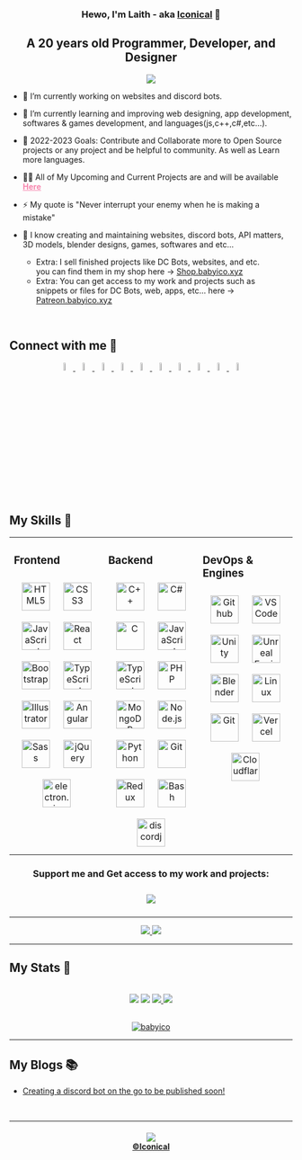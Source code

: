<h3 align="center"> Hewo, I'm Laith - aka <a href="https://babyico.xyz">Iconical</a> 👋 </h3>
<h2 align="center"> A 20 years old Programmer, Developer, and Designer </h2>

<div align="center"> <a href="https://github.com/babyico"><img align="center" src="https://komarev.com/ghpvc/?username=babyico&color=f786ae&style=flat-square&label=Profile Views"></a> </div>
<!-- <p align="center">
<a href"https://twitter.com/intent/follow?screen_name=babyiconical"><img src="https://img.shields.io/twitter/follow/babyiconical?color=F786AE&label=Follow%20Laith&logo=TWITTER&logoColor=f786ae&style=flat-square"></a>
<a href"https://github.com/babyico"><img src="https://komarev.com/ghpvc/?username=babyico&color=f786ae&style=flat-square&label=Profile Views"></a>
<a href"https://dsc.gg/devarena"><img src="https://img.shields.io/discord/948548443440312320?color=f786ae&label=Chat&logo=Discord&logoColor=f786ae&style=flat-square"></a>
<a href"https://twitch.tv/babyiconical"><img src="https://img.shields.io/twitch/status/babyiconical?color=f786ae&label=Twitch&logo=Twitch&logoColor=f786ae&style=flat-square"></a>
</p> -->
  
- 🔭 I’m currently working on websites and discord bots.<br>

- 🌱 I’m currently learning and improving web designing, app development, softwares & games development, and languages(js,c++,c#,etc...).<br>
  
- 🥅 2022-2023 Goals: Contribute and Collaborate more to Open Source projects or any project and be helpful to community. As well as Learn more languages.

- 👨‍💻 All of My Upcoming and Current Projects are and will be available <a href="https://babyico.xyz/" style="color: #F786AE; font-weight: bold;">Here</a>

- ⚡ My quote is "Never interrupt your enemy when he is making a mistake"
  
- 🎨 I know creating and maintaining websites, discord bots, API matters, 3D models, blender designs, games, softwares and etc...<br>
     + Extra: I sell finished projects like DC Bots, websites, and etc. 
                        <br>you can find them in my shop here -> [Shop.babyico.xyz](https://Shop.babyico.xyz)
     + Extra: You can get access to my work and projects such as
             <br>snippets or files for DC Bots, web, apps, etc... here -> [Patreon.babyico.xyz](https://Patreon.babyico.xyz)

<br/>  


## Connect with me 🌸 
<div align="center">
<a href="https://instagram.com/babyiconical" target="_blank">
<img src=https://raw.githubusercontent.com/babyico/babyico/c737ff3e9bda7d9bdfbf2b5645f210afcb76d026/logos/Social/instagram.svg alt=instagram width=6% style="margin-bottom: 5px;" />
</a>  
<a href="https://twitter.com/intent/follow?screen_name=babyiconical" target="_blank">
<img src=https://raw.githubusercontent.com/babyico/babyico/c737ff3e9bda7d9bdfbf2b5645f210afcb76d026/logos/Social/twitter.svg alt=twitter width=6% style="margin-bottom: 5px;" />
</a>
<a href="https://dsc.gg/devarena" target="_blank">
<img src=https://raw.githubusercontent.com/babyico/babyico/c737ff3e9bda7d9bdfbf2b5645f210afcb76d026/logos/Social/discord.svg alt=discord width=6% style="margin-bottom: 5px;" />
</a>
<a href="https://dev.to/iconical" target="_blank">
<img src=https://raw.githubusercontent.com/babyico/babyico/c737ff3e9bda7d9bdfbf2b5645f210afcb76d026/logos/Social/devto-v2.svg alt=devto width=6% style="margin-bottom: 3px;" />
</a>
<a href="https://linkedin.com/in/babyico" target="_blank">
<img src=https://raw.githubusercontent.com/babyico/babyico/c737ff3e9bda7d9bdfbf2b5645f210afcb76d026/logos/Social/linkedin.svg alt=linkedin width=6% style="margin-bottom: 5px;" />
</a>
<a href="https://babyico.medium.com/" target="_blank">
<img src=https://raw.githubusercontent.com/babyico/babyico/c737ff3e9bda7d9bdfbf2b5645f210afcb76d026/logos/Social/medium.svg alt=medium width=6% style="margin-bottom: 5px;" />
</a>
<a href="https://www.hackerrank.com/iconical" target="_blank">
<img src=https://raw.githubusercontent.com/babyico/babyico/c737ff3e9bda7d9bdfbf2b5645f210afcb76d026/logos/Social/hackerrank.svg alt=hackerrank width=6% style="margin-bottom: 5px;" />
</a>
<a href="https://stackoverflow.com/users/17571195" target="_blank">
<img src=https://raw.githubusercontent.com/babyico/babyico/c737ff3e9bda7d9bdfbf2b5645f210afcb76d026/logos/Social/stackoverflow.svg alt=stackoverflow width=6% style="margin-bottom: 5px;" />
</a>
<a href="behance.net/iconical" target="_blank">
<img src=https://raw.githubusercontent.com/babyico/babyico/c737ff3e9bda7d9bdfbf2b5645f210afcb76d026/logos/Social/behance.svg alt=behance width=6% style="margin-bottom: 5px;" />
</a>
<a href="babyico.xyz/" target="_blank">
<img src=https://raw.githubusercontent.com/babyico/babyico/ba8964dddc0127552f6d2e1ee46c54772894d9d3/logos/Social/website-pink.svg alt=website width=6% style="margin-bottom: 3px;" />
</a></div>    

## My Skills 💢
<table><tr><td valign="top" width="33%">



### Frontend  
<div align="center">  
<a href="https://en.wikipedia.org/wiki/HTML5" target="_blank"><img style="margin: 10px" src="https://skillicons.dev/icons?i=html" alt="HTML5" height="50" /></a> 
<a href="https://www.w3schools.com/css/" target="_blank"><img style="margin: 10px" src="https://skillicons.dev/icons?i=css" alt="CSS3" height="50" /></a>
<a href="https://www.javascript.com/" target="_blank"><img style="margin: 10px" src="https://skillicons.dev/icons?i=js" alt="JavaScript" height="50" /></a> 
<a href="https://reactjs.org/" target="_blank"><img style="margin: 10px" src="https://skillicons.dev/icons?i=react" alt="React" height="50" /></a>  
<a href="https://getbootstrap.com/docs/3.4/javascript/" target="_blank"><img style="margin: 10px" src="https://skillicons.dev/icons?i=bootstrap" alt="Bootstrap" height="50" /></a>      
<a href="https://www.typescriptlang.org/" target="_blank"><img style="margin: 10px" src="https://skillicons.dev/icons?i=ts" alt="TypeScript" height="50" /></a>  
<a href="https://www.adobe.com/in/products/illustrator.html" target="_blank"><img style="margin: 10px" src="https://skillicons.dev/icons?i=ai" alt="Illustrator" height="50" /></a>  
<a href="https://www.angular.io/" target="_blank"><img style="margin: 10px" src="https://skillicons.dev/icons?i=angular" alt="Angular" height="50" /></a>  
<a href="https://sass-lang.com/" target="_blank"><img style="margin: 10px" src="https://skillicons.dev/icons?i=sass" alt="Sass" height="50" /></a>  
<a href="https://jquery.com/" target="_blank"><img style="margin: 10px" src="https://skillicons.dev/icons?i=jquery" alt="jQuery" height="50" /></a> 
<a href="https://electronjs.org/" target="_blank"><img style="margin: 10px" src="https://skillicons.dev/icons?i=electron" alt="electron.js" height="50" /></a> 
</div>
</div>

</td><td valign="top" width="33%">


### Backend  
<div align="center">  
<a href="https://www.cplusplus.com/" target="_blank"><img style="margin: 10px" src="https://skillicons.dev/icons?i=cpp" alt="C++" height="50" /></a>  
<a href="https://www.w3schools.com/cs/index.php" target="_blank"><img style="margin: 10px" src="https://skillicons.dev/icons?i=cs" alt="C#" height="50" /></a>  
<a href="https://www.learn-c.org/" target="_blank"><img style="margin: 10px" src="https://skillicons.dev/icons?i=c" alt="C" height="50" /></a>  
<a href="https://www.javascript.com/" target="_blank"><img style="margin: 10px" src="https://skillicons.dev/icons?i=js" alt="JavaScript" height="50" /></a>  
<a href="https://www.typescriptlang.org/" target="_blank"><img style="margin: 10px" src="https://skillicons.dev/icons?i=ts" alt="TypeScript" height="50" /></a>  
<a href="https://www.php.net/" target="_blank"><img style="margin: 10px" src="https://skillicons.dev/icons?i=php" alt="PHP" height="50" /></a>  
<a href="https://www.mongodb.com/" target="_blank"><img style="margin: 10px" src="https://skillicons.dev/icons?i=mongodb" alt="MongoDB" height="50" /></a>  
<a href="https://nodejs.org/" target="_blank"><img style="margin: 10px" src="https://skillicons.dev/icons?i=nodejs" alt="Node.js" height="50" /></a>  
<a href="https://www.python.org/" target="_blank"><img style="margin: 10px" src="https://skillicons.dev/icons?i=python" alt="Python" height="50" /></a>  
<a href="https://github.com/" target="_blank"><img style="margin: 10px" src="https://skillicons.dev/icons?i=git" alt="Git" height="50" /></a>  
<a href="https://www.ruby-lang.org/en/" target="_blank"><img style="margin: 10px" src="https://skillicons.dev/icons?i=ruby" alt="Redux" height="50" /></a>  
<a href="https://www.java.com/" target="_blank"><img style="margin: 10px" src="https://skillicons.dev/icons?i=java" alt="Bash" height="50" /></a>  
<a href="https://www.discord.js.org/" target="_blank"><img style="margin: 10px" src="https://skillicons.dev/icons?i=bots" alt="discordjs" height="50" /></a> 
</div>

</td><td valign="top" width="33%">



### DevOps & Engines  
<div align="center">  
<a href="https://github.com/" target="_blank"><img style="margin: 10px" src="https://skillicons.dev/icons?i=github" alt="Github" height="50" /></a>  
<a href="https://code.visualstudio.com/" target="_blank"><img style="margin: 10px" src="https://skillicons.dev/icons?i=vscode" alt="VSCode" height="50" /></a>  
<a href="https://unity.com" target="_blank"><img style="margin: 10px" src="https://skillicons.dev/icons?i=unity" alt="Unity" height="50" /></a>  
<a href="https://www.unrealengine.com/" target="_blank"><img style="margin: 10px" src="https://skillicons.dev/icons?i=unreal" alt="Unreal Engine" height="50" /></a>  <a href="https://blender.com/" target="_blank"><img style="margin: 10px" src="https://skillicons.dev/icons?i=blender" alt="Blender" height="50" /></a>  
<a href="https://www.linux.org/" target="_blank"><img style="margin: 10px" src="https://skillicons.dev/icons?i=linux" alt="Linux" height="50" /></a>  
<a href="https://github.com/" target="_blank"><img style="margin: 10px" src="https://skillicons.dev/icons?i=git" alt="Git" height="50" /></a>  
<a href="https://vercel.com/" target="_blank"><img style="margin: 10px" src="https://skillicons.dev/icons?i=vercel" alt="Vercel" height="50" /></a>  
<a href="https://Cloudflare.com/" target="_blank"><img style="margin: 10px" src="https://skillicons.dev/icons?i=cloudflare" alt="Cloudflare" height="50" /></a> 
</div>

</td></tr></table>   
<div align="center">
<h3>Support me and Get access to my work and projects:</h3>
<a href="https://patreon.babyico.xyz/"><img style="margin: 10px;" src="https://img.shields.io/endpoint.svg?url=https%3A%2F%2Fshieldsio-patreon.vercel.app%2Fapi%3Fusername%3Dbabyiconical%26type%3Dpatrons&style=for-the-badge"></a>
</div>

---

<div align="center">
    <a href="https://spotify-github-profile.vercel.app/api/view?uid=laith-daaja&redirect=true">
    <img src="https://spotify-github-profile.vercel.app/api/view?uid=laith-daaja&cover_image=true&theme=novatorem&bar_color=53b14f&bar_color_cover=true">
    </a>
    <img src="https://discord.c99.nl/widget/theme-3/362301055976996864.png">
  </div>

---
 
## My Stats 🔱
<br>
<div align="center">
<a style="text-decoration: none;" href="https://babyico.xyz/">
  <img src="https://github-readme-stats.vercel.app/api?username=babyico&theme=dark&show_icons=true&bg_color=0D1117&hide_border=true&custom_title=Laith%27s%20Stats&title_color=F786AE&icon_color=FCD0DA&text_color=FFFFFF&count_private=true&include_all_commits=true&" />
</a>
<img src="https://github-readme-streak-stats.herokuapp.com?user=babyico&theme=dark&hide_border=true&border_radius=0&date_format=j%20M%5B%20Y%5D&background=DD272700&ring=FCD0DA&stroke=F786AE&fire=F786AE&currStreakNum=FFFFFF&sideNums=F786AE&currStreakLabel=F786AE&sideLabels=FCD0DA&dates=FFFFFF">  
<a href="https://babyico.xyz/">
  <img src="https://github-readme-stats.vercel.app/api/top-langs/?username=babyico&theme=dark&layout=compact&bg_color=0D1117&hide_border=true&custom_title=Laith%27s%20Most%20Used%20Languages&title_color=F786AE&text_color=FAF9F6" />
  </a>
<img src="https://github-readme-stats.vercel.app/api/wakatime?username=iconical&theme=dark&bg_color=0D1117&hide_border=true&title_color=F786AE&text_color=FAF9F6&icon_color=FAF9F6&line_height=20&custom_title=Laith%27s%20Time%20Spent%20on%20Coding&langs_count=6">
</div>
<br>
<p align="center"> <a href="https://github.com/ryo-ma/github-profile-trophy"><img src="https://github-profile-trophy.vercel.app/?username=babyico&theme=radical" alt="babyico" /></a> </p>

---
  
## My Blogs 📚
<!-- ## Recent Blog Posts   -->
<!-- BLOG-POST-LIST:START -->
- [Creating a discord bot on the go to be published soon!](https://dev.to/iconical/creating-a-discord-bot-on-the-go-to-be-published-soon-43jb)
<!-- BLOG-POST-LIST:END -->  
<br>
  
---
  
<h4 align="center"><a href="https://github.com/babyico"><img src="https://img.shields.io/github/license/babyico/babyico?color=bada55&logo=unlicense&logoColor=bada55&style=for-the-badge"></a>
  <br><a href="https://babyico.xyz/">©Iconical</a></h4>
